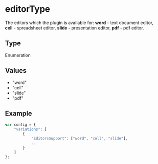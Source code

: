 # editorType

The editors which the plugin is available for:**word** - text document editor,**cell** - spreadsheet editor,**slide** - presentation editor,**pdf** - pdf editor.

## Type

Enumeration

## Values

- "word"
- "cell"
- "slide"
- "pdf"


## Example

```javascript editor-xlsx
var config = {
    "variations": [
        {
            "EditorsSupport": ["word", "cell", "slide"],
            ...
        }
    ]
};
```
